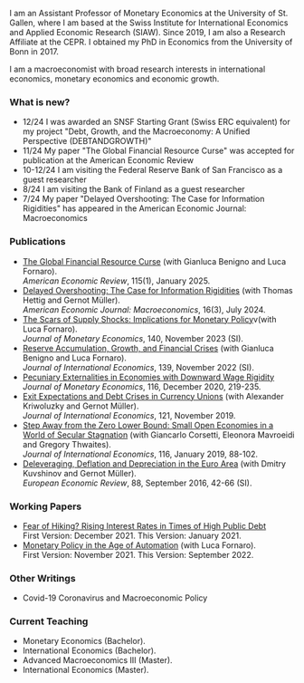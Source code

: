 I am an Assistant Professor of Monetary Economics at the University of St. Gallen, where I am based at the Swiss Institute for International Economics and Applied Economic Research (SIAW). Since 2019, I am also a Research Affiliate at the CEPR. I obtained my PhD in Economics from the University of Bonn in 2017.

I am a macroeconomist with broad research interests in international economics, monetary economics and economic growth. 

### What is new?
- 12/24 I was awarded an SNSF Starting Grant (Swiss ERC equivalent) for my project "Debt, Growth, and the Macroeconomy: A Unified Perspective (DEBTANDGROWTH)"
- 11/24 My paper "The Global Financial Resource Curse" was accepted for publication at the American Economic Review
- 10-12/24 I am visiting the Federal Reserve Bank of San Francisco as a guest researcher
- 8/24 I am visiting the Bank of Finland as a guest researcher
- 7/24 My paper "Delayed Overshooting: The Case for Information Rigidities" has appeared in the American Economic Journal: Macroeconomics

### Publications
- <a href="https://www.aeaweb.org/articles?id=10.1257/aer.20211792" target="_blank">The Global Financial Resource Curse</a> (with Gianluca Benigno and Luca Fornaro).   
*American Economic Review*, 115(1), January 2025.
- <a href="https://www.aeaweb.org/articles?id=10.1257/mac.20210212&&from=f" target="_blank">Delayed Overshooting: The Case for Information Rigidities</a> (with Thomas Hettig and Gernot Müller).     
*American Economic Journal: Macroeconomics*, 16(3), July 2024.  
- <a href="https://www.sciencedirect.com/science/article/pii/S0304393223000417?via%3Dihub" target="_blank">The Scars of Supply Shocks: Implications for Monetary Policy</a>v(with Luca Fornaro).  
*Journal of Monetary Economics*, 140, November 2023 (SI).
- <a href="https://www.sciencedirect.com/science/article/abs/pii/S0022199622000927" target="_blank">Reserve Accumulation, Growth, and Financial Crises</a> (with Gianluca Benigno and Luca Fornaro).  
*Journal of International Economics*, 139, November 2022 (SI). 
- <a href="https://www.sciencedirect.com/science/article/abs/pii/S0304393219301904" target="_blank">Pecuniary Externalities in Economies with Downward Wage Rigidity</a>  
*Journal of Monetary Economics*, 116, December 2020, 219-235.
- <a href="https://www.sciencedirect.com/science/article/abs/pii/S0022199619300777" target="_blank">Exit Expectations and Debt Crises in Currency Unions</a> (with Alexander Kriwoluzky and Gernot Müller).   
*Journal of International Economics*, 121, November 2019.
- <a href="https://www.sciencedirect.com/science/article/abs/pii/S002219961830254X?via%3Dihub" target="_blank">Step Away from the Zero Lower Bound: Small Open Economies in a World of Secular Stagnation</a> (with Giancarlo Corsetti, Eleonora Mavroeidi and Gregory Thwaites).  
*Journal of International Economics*, 116, January 2019, 88-102.
- <a href="https://www.sciencedirect.com/science/article/abs/pii/S001429211630037X" target="_blank">Deleveraging, Deflation and Depreciation in the Euro Area</a> (with Dmitry Kuvshinov and Gernot Müller).  
*European Economic Review*, 88, September 2016, 42-66 (SI). 

### Working Papers
- <a href="./FearOfHiking_Jan2024.pdf" target="_blank">Fear of Hiking? Rising Interest Rates in Times of High Public Debt</a>   
First Version: December 2021. This Version: January 2021.
- <a href="./mpaut_sept2022.pdf" target="_blank">Monetary Policy in the Age of Automation</a> (with Luca Fornaro).  
First Version: November 2021. This Version: September 2022.

### Other Writings
- Covid-19 Coronavirus and Macroeconomic Policy

### Current Teaching
- Monetary Economics (Bachelor).
- International Economics (Bachelor).
- Advanced Macroeconomics III (Master).
- International Economics (Master).
